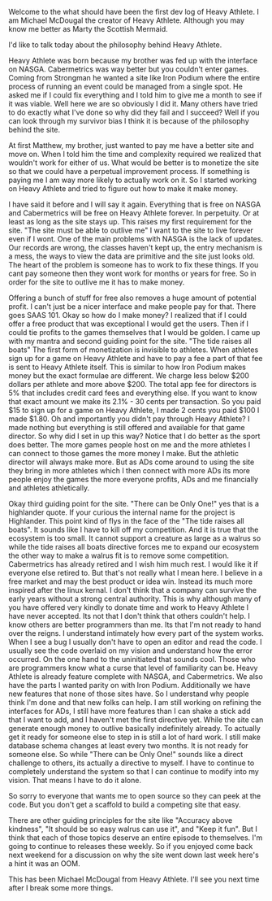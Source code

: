 Welcome to the what should have been the first dev log of Heavy Athlete. I am Michael McDougal the creator of Heavy Athlete. Although you may know me better as Marty the Scottish Mermaid. 

I'd like to talk today about the philosophy behind Heavy Athlete. 

Heavy Athlete was born because my brother was fed up with the interface on NASGA. Cabermetrics was way better but you couldn't enter games. Coming from Strongman he wanted a site like Iron Podium where the entire process of running an event could be managed from a single spot. He asked me if I could fix everything and I told him to give me a month to see if it was viable. Well here we are so obviously I did it. Many others have tried to do exactly what I've done so why did they fail and I succeed? Well if you can look through my survivor bias I think it is because of the philosophy behind the site.

At first Matthew, my brother, just wanted to pay me have a better site and move on. When I told him the time and complexity required we realized that wouldn't work for either of us. What would be better is to monetize the site so that we could have a perpetual improvement process. If something is paying me I am way more likely to actually work on it. So I started working on Heavy Athlete and tried to figure out how to make it make money.

I have said it before and I will say it again. Everything that is free on NASGA and Cabermetrics will be free on Heavy Athlete forever. In perpetuity. Or at least as long as the site stays up. This raises my first requirement for the site. "The site must be able to outlive me"  I want to the site to live forever even if I wont. One of the main problems with NASGA is the lack of updates. Our records are wrong, the classes haven't kept up, the entry mechanism is a mess, the ways to view the data are primitive and the site just looks old. The heart of the problem is someone has to work to fix these things. If you cant pay someone then they wont work for months or years for free. So in order for the site to outlive me it has to make money. 

Offering a bunch of stuff for free also removes a huge amount of potential profit. I can't just be a nicer interface and make people pay for that. There goes SAAS 101. Okay so how do I make money? I realized that if I could offer a free product that was exceptional I would get the users. Then if I could tie profits to the games themselves that I would be golden. I came up with my mantra and second guiding point for the site. "The tide raises all boats" The first form of monetization is invisible to athletes. When athletes sign up for a game on Heavy Athlete and have to pay a fee a part of that fee is sent to Heavy Athlete itself. This is similar to how Iron Podium makes money but the exact formulae are different. We charge less below $200 dollars per athlete and more above $200. The total app fee for directors is 5% that includes credit card fees and everything else. If you want to know that exact amount we make its 2.1% - 30 cents per transaction. So you paid $15 to sign up for a game on Heavy Athlete, I made 2 cents you paid $100 I made $1.80. Oh and importantly you didn't pay through Heavy Athlete? I made nothing but everything is still offered and available for that game director. So why did I set in up this way? Notice that I do better as the sport does better. The more games people host on me and the more athletes I can connect to those games the more money I make. But the athletic director will always make more. But as ADs come around to using the site they bring in more athletes which I then connect with more ADs its more people enjoy the games the more everyone profits, ADs and me financially and athletes athletically.

Okay third guiding point for the site. "There can be Only One!" yes that is a highlander quote. If your curious the internal name for the project is Highlander. This point kind of flys in the face of the "The tide raises all boats". It sounds like I have to kill off my competition. And it is true that the ecosystem is too small. It cannot support a creature as large as a walrus so while the tide raises all boats directive forces me to expand our ecosystem the other way to make a walrus fit is to remove some competition. Cabermetrics has already retired and I wish him much rest. I would like it if everyone else retired to. But that's not really what I mean here. I believe in a free market and may the best product or idea win. Instead its much more inspired after the linux kernal. I don't think that a company can survive the early years without a strong central authority. This is why although many of you have offered very kindly to donate time and work to Heavy Athlete I have never accepted. Its not that I don't think that others couldn't help. I know others are better programmers than me. Its that I'm not ready to hand over the reigns. I understand intimately how every part of the system works. When I see a bug I usually don't have to open an editor and read the code. I usually see the code overlaid on my vision and understand how the error occurred. On the one hand to the uninitiated that sounds cool. Those who are programmers know what a curse that level of familiarity can be. Heavy Athlete is already feature complete with NASGA, and Cabermetrics. We also have the parts I wanted parity on with Iron Podium. Additionally we have new features that none of those sites have. So I understand why people think I'm done and that new folks can help. I am still working on refining the interfaces for ADs, I still have more features than I can shake a stick add that I want to add, and I haven't met the first directive yet. While the site can generate enough money to outlive basically indefinitely already. To actually get it ready for someone else to step in is still a lot of hard work. I still make database schema changes at least every two months. It is not ready for someone else. So while "There can be Only One!" sounds like a direct challenge to others, its actually a directive to myself. I have to continue to completely understand the system so that I can continue to modify into my vision. That means I have to do it alone.

So sorry to everyone that wants me to open source so they can peek at the code. But you don't get a scaffold to build a competing site that easy.

There are other guiding principles for the site like "Accuracy above kindness", "It should be so easy walrus can use it", and "Keep it fun". But I think that each of those topics deserve an entire episode to themselves. I'm going to continue to releases these weekly. So if you enjoyed come back next weekend for a discussion on why the site went down last week here's a hint it was an OOM.


This has been Michael McDougal from Heavy Athlete. I'll see you next time after I break some more things.